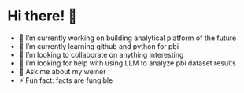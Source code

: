 # Hi there! 👋

- 🔭 I’m currently working on building analytical platform of the future
- 🌱 I’m currently learning github and python for pbi
- 👯 I’m looking to collaborate on anything interesting
- 🤔 I’m looking for help with using LLM to analyze pbi dataset results
- 💬 Ask me about my weiner
- ⚡ Fun fact: facts are fungible


<!--
**skazery/skazery** is a ✨ _special_ ✨ repository because its `README.md` (this file) appears on your GitHub profile.

Here are some ideas to get you started:

- 🔭 I’m currently working on ...
- 🌱 I’m currently learning ...
- 👯 I’m looking to collaborate on ...
- 🤔 I’m looking for help with ...
- 💬 Ask me about ...
- 📫 How to reach me: ...
- 😄 Pronouns: ...
- ⚡ Fun fact: ...
--

  >
